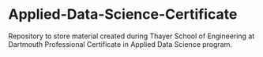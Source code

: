 # Applied-Data-Science-Certificate
Repository to store material created during Thayer School of Engineering at Dartmouth Professional Certificate in Applied Data Science program.
